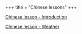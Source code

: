 +++
title = "Chinese lessons"
+++

[Chinese lesson - Introduction](/en/Chinese_lesson_-_Introduction)

[Chinese lesson - Weather](/en/Chinese_lesson_-_Weather)
